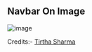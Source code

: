 ## Navbar On Image

![image](https://github.com/user-attachments/assets/28c574e4-04a2-4dd3-a144-e3d62f062b04)

Credits:- [Tirtha Sharma](https://github.com/genze121 "Tirtha Sharma")

